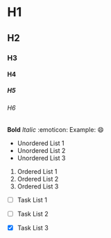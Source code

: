 # H1
## H2
### H3
#### H4
##### H5
###### H6
**Bold**
_Italic_
:emoticon: Example: :smile:

 - Unordered List 1
 - Unordered List 2
 - Unordered List 3

 1. Ordered List 1
 2. Ordered List 2
 3. Ordered List 3

 - [ ] Task List 1
 - [ ] Task List 2
 - [x] Task List 3
 